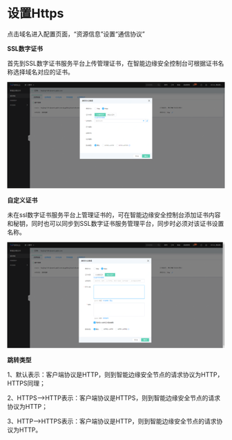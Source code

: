 # 设置Https

点击域名进入配置页面，“资源信息”设置“通信协议”

**SSL数字证书**

首先到SSL数字证书服务平台上传管理证书，在智能边缘安全控制台可根据证书名称选择域名对应的证书。

![SSL证书](/image/Intelligent-Edge-Security/SSL证书.png)

**自定义证书**

未在ssl数字证书服务平台上管理证书的，可在智能边缘安全控制台添加证书内容和秘钥，同时也可以同步到SSL数字证书服务管理平台，同步时必须对该证书设置名称。

![自定义证书](/image/Intelligent-Edge-Security/自定义证书.png)

**跳转类型**

1、默认表示：客户端协议是HTTP，则到智能边缘安全节点的请求协议为HTTP，HTTPS同理；

2、HTTPS-->HTTP表示：客户端协议是HTTPS，则到智能边缘安全节点的请求协议为HTTP；

3、HTTP-->HTTPS表示：客户端协议是HTTP，则到智能边缘安全节点的请求协议为HTTP。

